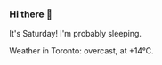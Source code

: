 ### Hi there :wave:

It's Saturday! I'm probably sleeping.

Weather in Toronto: overcast, at +14°C.
